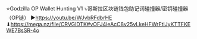 ⭐Godzilla OP Wallet Hunting V1
⤵哥斯拉区块链钱包助记词碰撞器/密钥碰撞器（OP链）
▶https://youtu.be/WJvbRFdbrHE
⬇https://mega.nz/file/CRVGlDTK#vOFJ4ieAcC8v25vLkeHFWrFtlJyKTTFKEWE7BsSR-4o
